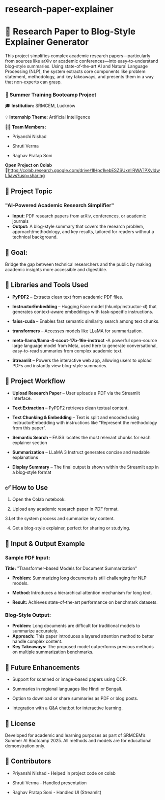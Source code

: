 # research-paper-explainer
# 🧠 Research Paper to Blog-Style Explainer Generator
This project simplifies complex academic research papers—particularly from sources like arXiv or academic conferences—into easy-to-understand blog-style summaries. Using state-of-the-art AI and Natural Language Processing (NLP), the system extracts core components like problem statement, methodology, and key takeaways, and presents them in a way that non-experts can grasp.

### 📍 Summer Training Bootcamp Project

🎓 __Institution:__ SRMCEM, Lucknow

💡 __Internship Theme:__ Artificial Intelligence

👨‍💻 __Team Members:__

- Priyanshi Nishad

- Shruti Verma

- Raghav Pratap Soni

__Open Project on Colab__
🔗https://colab.research.google.com/drive/1IHpc1kebESZSUxnllRWATPXvldwL5avs?usp=sharing

## 📘 Project Topic
### "AI-Powered Academic Research Simplifier"

- __Input:__ PDF research papers from arXiv, conferences, or academic journals
- __Output:__ A blog-style summary that covers the research problem, approach/methodology, and key results, tailored for readers without a technical background.

## 🎯 Goal:
Bridge the gap between technical researchers and the public by making academic insights more accessible and digestible.

## 🧰 Libraries and Tools Used
- __PyPDF2__ – Extracts clean text from academic PDF files.

- __InstructorEmbedding__ – Hugging Face model (hkunlp/instructor-xl) that generates context-aware embeddings with task-specific instructions.

- __faiss-cuda__ – Enables fast semantic similarity search among text chunks.

- __transformers__ – Accesses models like LLaMA for summarization.

- __meta-llama/llama-4-scout-17b-16e-instruct__ -A powerful open-source large language model from Meta, used here to generate conversational, easy-to-read summaries from complex academic text.

- __Streamlit__ –  Powers the interactive web app, allowing users to upload PDFs and instantly view blog-style summaries.

## 🧭 Project Workflow
- __Upload Research Paper__ – User uploads a PDF via the Streamlit interface.

- __Text Extraction__ – PyPDF2 retrieves clean textual content.

- __Text Chunking & Embedding__ – Text is split and encoded using InstructorEmbedding with instructions like "Represent the methodology from this paper".

- __Semantic Search__ – FAISS locates the most relevant chunks for each explainer section

- __Summarization__ – LLaMA 3 Instruct generates concise and readable explanations

- __Display Summary__ – The final output is shown within the Streamlit app in a blog-style format

## ✅ How to Use
1. Open the Colab notebook.

2. Upload any academic research paper in PDF format.

3.Let the system process and summarize key content.

4. Get a blog-style explainer, perfect for sharing or studying.

## 📌 Input & Output Example
### Sample PDF Input:
__Title:__ "Transformer-based Models for Document Summarization"

- __Problem:__ Summarizing long documents is still challenging for NLP models.

- __Method:__ Introduces a hierarchical attention mechanism for long text.

- __Result:__ Achieves state-of-the-art performance on benchmark datasets.

### Blog-Style Output:
- __Problem:__ Long documents are difficult for traditional models to summarize accurately.
- __Approach:__ This paper introduces a layered attention method to better handle complex content.
- __Key Takeaways:__ The proposed model outperforms previous methods on multiple summarization benchmarks.

## 🚀 Future Enhancements
- Support for scanned or image-based papers using OCR.

- Summaries in regional languages like Hindi or Bengali.

- Option to download or share summaries as PDF or blog posts.

- Integration with a Q&A chatbot for interactive learning.

## 📑 License
Developed for academic and learning purposes as part of SRMCEM’s Summer AI Bootcamp 2025. All methods and models are for educational demonstration only.

## 👥 Contributors
- Priyanshi Nishad - Helped in project code on colab

- Shruti Verma - Handled presentation 

- Raghav Pratap Soni - Handled UI (Streamlit)
